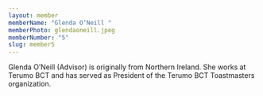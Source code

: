 ```yaml
---
layout: member
memberName: "Glenda O’Neill "
memberPhoto: glendaoneill.jpeg
memberNumber: "5"
slug: member5
---
```

Glenda O’Neill (Advisor) is originally from Northern Ireland. She works at Terumo BCT and has served as President of the Terumo BCT Toastmasters organization.